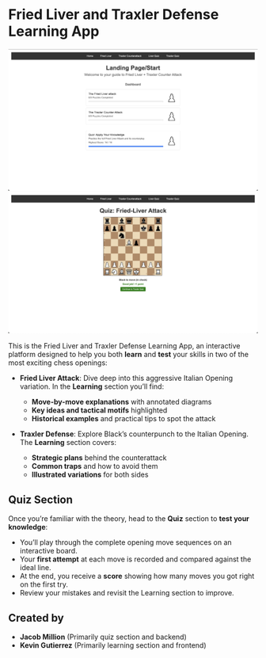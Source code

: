 # Fried Liver and Traxler Defense Learning App

<p align="center">
  <img src="static/home_pic.png" alt="Learning Section Screenshot" width="550" />
  <img src="static/quiz_pic.png" alt="Quiz Section Screenshot" width="550" />
</p>

This is the Fried Liver and Traxler Defense Learning App, an interactive platform designed to help you both **learn** and **test** your skills in two of the most exciting chess openings:

- **Fried Liver Attack**: Dive deep into this aggressive Italian Opening variation. In the **Learning** section you’ll find:
  - **Move-by-move explanations** with annotated diagrams
  - **Key ideas and tactical motifs** highlighted
  - **Historical examples** and practical tips to spot the attack

- **Traxler Defense**: Explore Black’s counterpunch to the Italian Opening. The **Learning** section covers:
  - **Strategic plans** behind the counterattack
  - **Common traps** and how to avoid them
  - **Illustrated variations** for both sides

## Quiz Section

Once you’re familiar with the theory, head to the **Quiz** section to **test your knowledge**:

- You’ll play through the complete opening move sequences on an interactive board.
- Your **first attempt** at each move is recorded and compared against the ideal line.
- At the end, you receive a **score** showing how many moves you got right on the first try.
- Review your mistakes and revisit the Learning section to improve.

## Created by

- **Jacob Million** (Primarily quiz section and backend)  
- **Kevin Gutierrez** (Primarily learning section and frontend)
